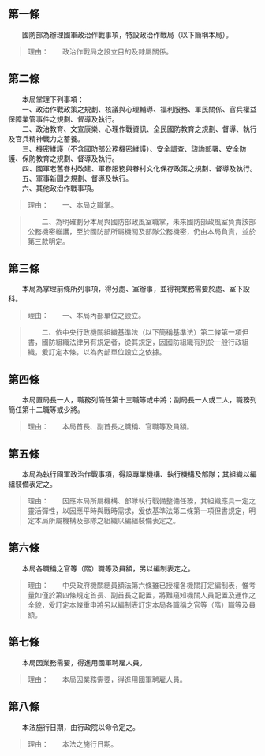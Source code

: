 第一條 
-------
　　國防部為辦理國軍政治作戰事項，特設政治作戰局（以下簡稱本局）。  
> 理由：　　政治作戰局之設立目的及隸屬關係。



第二條 
-------
　　本局掌理下列事項：  
　　一、政治作戰政策之規劃、核議與心理輔導、福利服務、軍民關係、官兵權益保障業管事件之規劃、督導及執行。  
　　二、政治教育、文宣康樂、心理作戰資訊、全民國防教育之規劃、督導、執行及官兵精神戰力之蓄養。  
　　三、機密維護（不含國防部公務機密維護）、安全調查、諮詢部署、安全防護、保防教育之規劃、督導及執行。  
　　四、國軍老舊眷村改建、軍眷服務與眷村文化保存政策之規劃、督導及執行。  
　　五、軍事新聞之規劃、督導及執行。  
　　六、其他政治作戰事項。  
> 理由：　　一、本局之職掌。

> 　　二、為明確劃分本局與國防部政風室職掌，未來國防部政風室負責該部公務機密維護，至於國防部所屬機關及部隊公務機密，仍由本局負責，並於第三款明定。



第三條 
-------
　　本局為掌理前條所列事項，得分處、室辦事，並得視業務需要於處、室下設科。  
> 理由：　　一、本局內部單位之設立。

> 　　二、依中央行政機關組織基準法（以下簡稱基準法）第二條第一項但書，國防組織法律另有規定者，從其規定，因國防組織有別於一般行政組織，爰訂定本條，以為內部單位設立之依據。



第四條 
-------
　　本局置局長一人，職務列簡任第十三職等或中將；副局長一人或二人，職務列簡任第十二職等或少將。  
> 理由：　　本局首長、副首長之職稱、官職等及員額。



第五條 
-------
　　本局為執行國軍政治作戰事項，得設專業機構、執行機構及部隊；其組織以編組裝備表定之。  
> 理由：　　因應本局所屬機構、部隊執行戰備整備任務，其組織應具一定之靈活彈性，以因應平時與戰時需求，爰依基準法第二條第一項但書規定，明定本局所屬機構及部隊之組織以編組裝備表定之。



第六條 
-------
　　本局各職稱之官等（階）職等及員額，另以編制表定之。  
> 理由：　　中央政府機關總員額法第六條雖已授權各機關訂定編制表，惟考量如僅於第四條規定首長、副首長之配置，將難窺知機關人員配置及運作之全貌，爰訂定本條重申將另以編制表訂定本局各職稱之官等（階）職等及員額。



第七條 
-------
　　本局因業務需要，得進用國軍聘雇人員。  
> 理由：　　本局因業務需要，得進用國軍聘雇人員。



第八條 
-------
　　本法施行日期，由行政院以命令定之。  
> 理由：　　本法之施行日期。